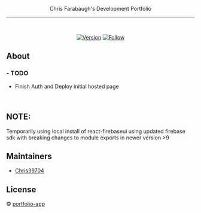 <p align="center">
Chris Farabaugh's Development Portfolio
</p>

<div align="center">
  <!-- <a href="https://facebook.github.io/react/" target="_blank"><img src="./internals/img/react-padded-90.png" /></a>
  <a href="https://webpack.github.io/" target="_blank"><img src="./internals/img/webpack-padded-90.png" /></a> -->
  <!-- TODO:  Add Other Tech Logos -->
</div>
<hr />
<br />

<div align="center">

[![Version][github-version]][github-tag-url]
[![Follow][twitter-follow]][twitter-url]

</div>

## About

### - TODO

- Finish Auth and Deploy initial hosted page

<br />

## NOTE:

Temporarily using local install of react-firebaseui using updated firebase sdk with breaking changes to module exports in newer version >9

## Maintainers

- [Chris39704](https://github.com/Chris39704)

## License

© [portfolio-app](https://github.com/Chris39704/portfolio-app)

[github-tag-url]: https://github.com/Chris39704/portfolio-app
[twitter-url]: https://twitter.com/Hawk39704
[github-version]: https://img.shields.io/badge/Version-0.1.0-lightgrey.svg
[twitter-follow]: https://img.shields.io/twitter/follow/Hawk39704.svg?label=Hawk39704&style=social
